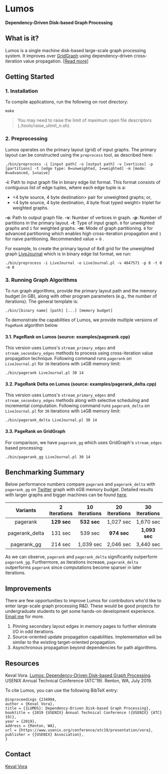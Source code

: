 # Lumos
**Dependency-Driven Disk-based Graph Processing**

## What is it?
Lumos is a single machine disk-based large-scale graph processing system. It improves over [GridGraph](https://github.com/kevalvora/lumos-internal#benchmarking-summary) using dependency-driven cross-iteration value propagation. [[Read more](https://www.cs.sfu.ca/~keval/contents/papers/lumos-atc19.pdf)]

## Getting Started
### 1. Installation
To compile applications, run the following on root directory:
```
make
```
> You may need to raise the limit of maximum open file descriptors (./tools/raise\_ulimit\_n.sh).
### 2. Preprocessing

Lumos operates on the primary layout (grid) of input graphs. The primary layout can be constructed using the ``preprocess`` tool, as described here:
```
./bin/preprocess -i [input path] -o [output path] -v [vertices] -p [partitions] -t [edge type: 0=unweighted, 1=weighted] -m [mode: 0=advanced, 1=naive]
```
**-i**: Path to input graph file in binary edge list format. This format consists of contiguous list of edge tuples, where each edge tuple is a:
- <4 byte source, 4 byte destination> pair for unweighted graphs; or,
- <4 byte source, 4 byte destination, 4 byte float typed weight> triplet for weighted graphs.

**-o**: Path to output graph file.
**-v**: Number of vertices in graph.
**-p**: Number of partitions in the primary layout.
**-t**: Type of input graph. ``0`` for unweighted graphs and ``1`` for weighted graphs.
**-m**: Mode of graph partitioning. ``0`` for advanced partitioning which enables high cross-iteration propagation and ``1`` for naive partitioning. Recommended value = ``0`` .

For example, to create the primary layout of 8x8 grid for the unweighted graph [LiveJournal](http://snap.stanford.edu/data/soc-LiveJournal1.html) which is in binary edge list format, we run:
```
./bin/preprocess -i LiveJournal -o LiveJournal.pl -v 4847571 -p 8 -t 0 -m 0
```
### 3. Running Graph Algorithms
To run graph algorithms, provide the primary layout path and the memory budget (in GB), along with other program parameters (e.g., the number of iterations). The general template is:
```
./bin/[binary name] [path] [...] [memory budget]
```
To demonstrate the capabilities of Lumos, we provide multiple versions of ``PageRank`` algorithm below.

#### 3.1. PageRank on Lumos (source: examples/pagerank.cpp)
This version uses Lumos's ``stream_primary_edges`` and ``stream_secondary_edges`` methods to process using cross-iteration value propagation technique. Following command runs ``pagerank`` on ``LiveJournal.pl`` for ``30`` iterations with ``14``GB memory limit:
```
./bin/pagerank LiveJournal.pl 30 14
```

#### 3.2. PageRank Delta on Lumos (source: examples/pagerank_delta.cpp)
This version uses Lumos's ``stream_primary_edges`` and ``stream_secondary_edges`` methods along with selective scheduling and incremental computation.  Following command runs ``pagerank_delta`` on ``LiveJournal.pl`` for ``30`` iterations with ``14``GB memory limit:
```
./bin/pagerank_delta LiveJournal.pl 30 14
```

#### 3.3. PageRank on GridGraph
For comparison, we have ``pagerank_gg`` which uses GridGraph's ``stream_edges`` based processing:
```
./bin/pagerank_gg LiveJournal.pl 30 14
```

## Benchmarking Summary
Below performance numbers compare ``pagerank`` and ``pagerank_delta`` with ``pagerank_gg`` on [Twitter](http://konect.uni-koblenz.de/networks/twitter) graph with ``6``GB memory budget. Detailed results with larger graphs and bigger machines can be found [here](https://www.cs.sfu.ca/~keval/contents/papers/lumos-atc19.pdf).

|      Variants     |    2 Iterations   |   10 Iterations   |   20 Iterations   |   30 Iterations   |
|:-----------------:|:-----------------:|:-----------------:|:-----------------:|:-----------------:|
|      pagerank     |     **129 sec**   |     **532 sec**   |      1,027 sec    |      1,670 sec    |
|   pagerank_delta  |       131 sec     |       539 sec     |     **974 sec**   |    **1,093 sec**  |
|    pagerank_gg    |       214 sec     |      1,039 sec    |      2,046 sec    |      3,440 sec    |

As we can observe, ``pagerank`` and ``pagerank_delta`` significantly outperform ``pagerank_gg``. Furthermore, as iterations increase, ``pagerank_delta`` outperforms ``pagerank`` since computations become sparser in later iterations. 

## Improvements
There are few opportunities to improve Lumos for contributors who'd like to enter large-scale graph processing R&D. These would be good projects for undergraduate students to get some hands-on development experience. [Email me](http://www.cs.sfu.ca/~keval/) for more.
1. Pinning secondary layout edges in memory pages to further eliminate I/O in odd iterations. 
2. Source-oriented update propagation capabilities. Implementation will be similar to the existing target-oriented propagation. 
3. Asynchronous propagation beyond dependencies for path algorithms.

## Resources
Keval Vora. [Lumos: Dependency-Driven Disk-based Graph Processing](https://www.cs.sfu.ca/~keval/contents/papers/lumos-atc19.pdf). USENIX Annual Technical Conference (ATC'19). Renton, WA, July 2019.

To cite Lumos, you can use the following BibTeX entry:
```
@inproceedings {234984,
author = {Keval Vora},
title = {{LUMOS}: Dependency-Driven Disk-based Graph Processing},
booktitle = {2019 {USENIX} Annual Technical Conference ({USENIX} {ATC} 19)},
year = {2019},
address = {Renton, WA},
url = {https://www.usenix.org/conference/atc19/presentation/vora},
publisher = {{USENIX} Association},
}
```

## Contact
[Keval Vora](http://www.cs.sfu.ca/~keval/)
